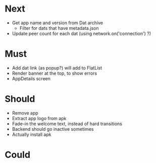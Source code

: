 # Next

- Get app name and version from Dat archive
  - Filter for dats that have metadata.json
- Update peer count for each dat
  (using network.on('connection') ?)

# Must

- Add dat link (as popup?) will add to FlatList
- Render banner at the top, to show errors
- AppDetails screen

# Should

- Remove app
- Extract app logo from apk
- Fade-in the welcome text, instead of hard transitions
- Backend should go inactive sometimes
- Actually install apk

# Could